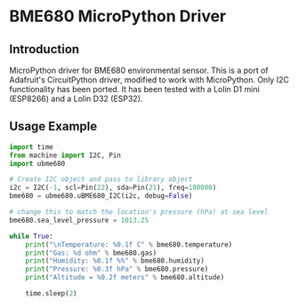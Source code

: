 # BME680 MicroPython Driver

## Introduction

MicroPython driver for BME680 environmental sensor. This is a port of Adafruit's CircuitPython driver, modified to work with MicroPython. Only I2C functionality has been ported. It has been tested with a Lolin D1 mini (ESP8266) and a Lolin D32 (ESP32).

## Usage Example

```python
import time
from machine import I2C, Pin
import ubme680

# Create I2C object and pass to library object
i2c = I2C(-1, scl=Pin(22), sda=Pin(21), freq=100000)
bme680 = ubme680.uBME680_I2C(i2c, debug=False)

# change this to match the location's pressure (hPa) at sea level
bme680.sea_level_pressure = 1013.25

while True:
    print("\nTemperature: %0.1f C" % bme680.temperature)
    print("Gas: %d ohm" % bme680.gas)
    print("Humidity: %0.1f %%" % bme680.humidity)
    print("Pressure: %0.3f hPa" % bme680.pressure)
    print("Altitude = %0.2f meters" % bme680.altitude)

    time.sleep(2)
```

